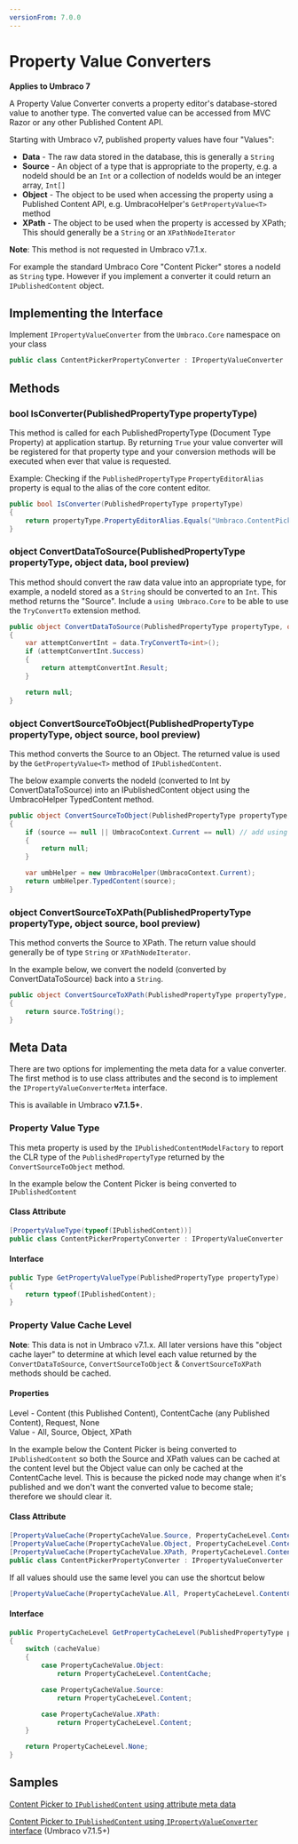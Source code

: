 ```yaml
---
versionFrom: 7.0.0
---
```


# Property Value Converters

**Applies to Umbraco 7**

A Property Value Converter converts a property editor's database-stored value to another type. The converted value can be accessed from MVC Razor or any other Published Content API. 

Starting with Umbraco v7, published property values have four "Values":

- **Data** - The raw data stored in the database, this is generally a `String`
- **Source** - An object of a type that is appropriate to the property, e.g. a nodeId should be an `Int` or a collection of nodeIds would be an integer array, `Int[]`
- **Object** - The object to be used when accessing the property using a Published Content API, e.g. UmbracoHelper's `GetPropertyValue<T>` method
- **XPath** - The object to be used when the property is accessed by XPath; This should generally be a `String` or an `XPathNodeIterator`

**Note**: This method is not requested in Umbraco v7.1.x.

For example the standard Umbraco Core "Content Picker" stores a nodeId as `String` type. However if you implement a converter it could return an `IPublishedContent` object.

## Implementing the Interface

Implement `IPropertyValueConverter` from the `Umbraco.Core` namespace on your class

```csharp
public class ContentPickerPropertyConverter : IPropertyValueConverter
```

## Methods

### bool IsConverter(PublishedPropertyType propertyType)

This method is called for each PublishedPropertyType (Document Type Property) at application startup. By returning `True` your value converter will be registered for that property type and your conversion methods will be executed when ever that value is requested. 

Example: Checking if the `PublishedPropertyType` `PropertyEditorAlias` property is equal to the alias of the core content editor.

```csharp
public bool IsConverter(PublishedPropertyType propertyType)
{
    return propertyType.PropertyEditorAlias.Equals("Umbraco.ContentPickerAlias");
}
```

### object ConvertDataToSource(PublishedPropertyType propertyType, object data, bool preview)

This method should convert the raw data value into an appropriate type, for example, a nodeId stored as a `String` should be converted to an `Int`. This method returns the "Source".  Include a `using Umbraco.Core` to be able to use the `TryConvertTo` extension method.

```csharp
public object ConvertDataToSource(PublishedPropertyType propertyType, object data, bool preview)
{
    var attemptConvertInt = data.TryConvertTo<int>();
    if (attemptConvertInt.Success)
    {
        return attemptConvertInt.Result;
    }

    return null;
}
```

### object ConvertSourceToObject(PublishedPropertyType propertyType, object source, bool preview)

This method converts the Source to an Object. The returned value is used by the `GetPropertyValue<T>` method of `IPublishedContent`. 

The below example converts the nodeId (converted to Int by ConvertDataToSource) into an IPublishedContent object using the UmbracoHelper TypedContent method.  

```csharp
public object ConvertSourceToObject(PublishedPropertyType propertyType, object source, bool preview)
{
    if (source == null || UmbracoContext.Current == null) // add using Umbraco.Web
    {
        return null;
    }

    var umbHelper = new UmbracoHelper(UmbracoContext.Current);
    return umbHelper.TypedContent(source);
}
```

### object ConvertSourceToXPath(PublishedPropertyType propertyType, object source, bool preview)

This method converts the Source to XPath. The return value should generally be of type `String` or `XPathNodeIterator`.

In the example below, we convert the nodeId (converted by ConvertDataToSource) back into a `String`.

```csharp
public object ConvertSourceToXPath(PublishedPropertyType propertyType, object source, bool preview)
{
    return source.ToString();
}
```

## Meta Data

There are two options for implementing the meta data for a value converter. The first method is to use class attributes and the second is to implement the `IPropertyValueConverterMeta` interface. 

This is available in Umbraco **v7.1.5+**.

### Property Value Type

This meta property is used by the `IPublishedContentModelFactory` to report the CLR type of the `PublishedPropertyType` returned by the `ConvertSourceToObject` method.

In the example below the Content Picker is being converted to `IPublishedContent`

#### Class Attribute

```csharp
[PropertyValueType(typeof(IPublishedContent))]
public class ContentPickerPropertyConverter : IPropertyValueConverter
```

#### Interface

```csharp
public Type GetPropertyValueType(PublishedPropertyType propertyType)
{
    return typeof(IPublishedContent);
}
```

### Property Value Cache Level

**Note**: This data is not in Umbraco v7.1.x. All later versions have this "object cache layer" to determine at which level each value returned by the `ConvertDataToSource`, `ConvertSourceToObject` & `ConvertSourceToXPath` methods should be cached.

#### Properties

Level - Content (this Published Content), ContentCache (any Published Content), Request, None<br/>
Value - All, Source, Object, XPath

In the example below the Content Picker is being converted to `IPublishedContent` so both the Source and XPath values can be cached at the content level but the Object value can only be cached at the ContentCache level. This is because the picked node may change when it's published and we don't want the converted value to become stale; therefore we should clear it.

#### Class Attribute

```csharp
[PropertyValueCache(PropertyCacheValue.Source, PropertyCacheLevel.Content)]
[PropertyValueCache(PropertyCacheValue.Object, PropertyCacheLevel.ContentCache)]
[PropertyValueCache(PropertyCacheValue.XPath, PropertyCacheLevel.Content)]
public class ContentPickerPropertyConverter : IPropertyValueConverter
```

If all values should use the same level you can use the shortcut below

```csharp
[PropertyValueCache(PropertyCacheValue.All, PropertyCacheLevel.ContentCache)]
```

#### Interface

```csharp
public PropertyCacheLevel GetPropertyCacheLevel(PublishedPropertyType propertyType, PropertyCacheValue cacheValue)
{
    switch (cacheValue)
    {
        case PropertyCacheValue.Object:
            return PropertyCacheLevel.ContentCache; 

        case PropertyCacheValue.Source:
            return PropertyCacheLevel.Content;

        case PropertyCacheValue.XPath:
            return PropertyCacheLevel.Content;
    }

    return PropertyCacheLevel.None;
}
```

## Samples

[Content Picker to `IPublishedContent` using attribute meta data](../attributes-example.md)

[Content Picker to `IPublishedContent` using `IPropertyValueConverter` interface](../full-examples-value-converters-v8.md) (Umbraco v7.1.5+)

